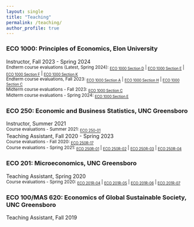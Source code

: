 ```yaml
---
layout: single
title: "Teaching"
permalink: /teaching/
author_profile: true
---
```


<!---
[**Summary of teaching evaluations**](https://satyaki4.github.io/files/summary_of_evaluations_satyaki.pdf)
-->

### ECO 1000: Principles of Economics, Elon University
Instructor, Fall 2023 - Spring 2024  
<small>Endterm course evaluations (Latest, Spring 2024): 
<sub>[ECO 1000 Section D][eco_1000_D]</sub> | 
<sub>[ECO 1000 Section E][eco_1000_E]</sub> | 
<sub>[ECO 1000 Section F][eco_1000_F]</sub> | 
<sub>[ECO 1000 Section K][eco_1000_K]</sub></small><br style="line-height:50%;">
<small>Endterm course evaluations, Fall 2023: 
<sub>[ECO 1000 Section A][eco_1000_A]</sub> | 
<sub>[ECO 1000 Section H][eco_1000_H]</sub> | 
<sub>[ECO 1000 Section C][eco_1000_C]</sub></small><br style="line-height:50%;">
<small>Midterm course evaluations - Fall 2023: 
<sub>[ECO 1000 Section C][eco_1000_C_mid]</sub></small><br style="line-height:50%;">
<small>Midterm course evaluations - Spring 2024: 
<sub>[ECO 1000 Section E][eco_1000_E_mid]</sub></small>

### ECO 250: Economic and Business Statistics, UNC Greensboro
Instructor, Summer 2021  
<small>Course evaluations - Summer 2021: 
<sub>[ECO 250-01][eco_250_01]</sub></small><br style="line-height:50%;">
Teaching Assistant, Fall 2020 - Spring 2023  
<small>Course evaluations - Fall 2020: 
<sub>[ECO 250R-17][eco_250R_17]</sub></small><br style="line-height:50%;">
<small>Course evaluations - Spring 2021: 
<sub>[ECO 250R-01][eco_250R_01]</sub> | 
<sub>[ECO 250R-02][eco_250R_02]</sub> | 
<sub>[ECO 250R-03][eco_250R_03]</sub> | 
<sub>[ECO 250R-04][eco_250R_04]</sub></small><br style="line-height:50%;">

### ECO 201: Microeconomics, UNC Greensboro
Teaching Assistant, Spring 2020  
<small>Course evaluations - Spring 2020: 
<sub>[ECO 201R-04][eco_201R_04]</sub> | 
<sub>[ECO 201R-05][eco_201R_05]</sub> | 
<sub>[ECO 201R-06][eco_201R_06]</sub> | 
<sub>[ECO 201R-07][eco_201R_07]</sub></small><br style="line-height:50%;">

### ECO 100/MAS 620: Economics of Global Sustainable Society, UNC Greensboro
Teaching Assistant, Fall 2019

[eco_201R_04]: https://satyaki4.github.io/files/Spring_2020_ECO_201R_04.pdf
[eco_201R_05]: https://satyaki4.github.io/files/Spring_2020_ECO_201R_05.pdf
[eco_201R_06]: https://satyaki4.github.io/files/Spring_2020_ECO_201R_06.pdf
[eco_201R_07]: https://satyaki4.github.io/files/Spring_2020_ECO_201R_07.pdf
[eco_250_01]: https://satyaki4.github.io/files/Summer_2021_ECO_250-01.pdf
[eco_250R_17]: https://satyaki4.github.io/files/Fall_2020_ECO_250R_17.pdf
[eco_250R_01]: https://satyaki4.github.io/files/Spring_2021_ECO_250R_01.pdf
[eco_250R_02]: https://satyaki4.github.io/files/Spring_2021_ECO_250R_02.pdf
[eco_250R_03]: https://satyaki4.github.io/files/Spring_2021_ECO_250R_03.pdf
[eco_250R_04]: https://satyaki4.github.io/files/Spring_2021_ECO_250R_04.pdf
[eco_1000_A]: https://satyaki4.github.io/files/Fall_2023_ECO1000A.pdf
[eco_1000_H]: https://satyaki4.github.io/files/Fall_2023_ECO1000H.pdf
[eco_1000_C]: https://satyaki4.github.io/files/Fall_2023_ECO1000C.pdf
[eco_1000_D]: https://satyaki4.github.io/files/Spring_2024_ECO1000D.pdf
[eco_1000_E]: https://satyaki4.github.io/files/Spring_2024_ECO1000E.pdf
[eco_1000_F]: https://satyaki4.github.io/files/Spring_2024_ECO1000F.pdf
[eco_1000_K]: https://satyaki4.github.io/files/Spring_2024_ECO1000K.pdf
[eco_1000_C_mid]: https://satyaki4.github.io/files/Fall_2023_ECO1000C_midterm.pdf
[eco_1000_E_mid]: https://satyaki4.github.io/files/Spring_2024_ECO1000E_midterm.pdf
